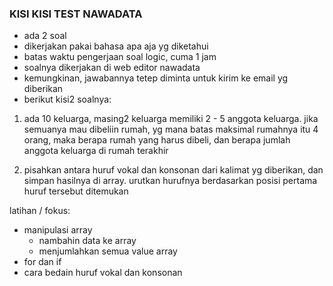 ### KISI KISI TEST NAWADATA
- ada 2 soal
- dikerjakan pakai bahasa apa aja yg diketahui
- batas waktu pengerjaan soal logic, cuma 1 jam
- soalnya dikerjakan di web editor nawadata
- kemungkinan, jawabannya tetep diminta untuk kirim ke email yg diberikan
- berikut kisi2 soalnya:

1. ada 10 keluarga, masing2 keluarga memiliki 2 - 5 anggota keluarga. jika semuanya mau dibeliin rumah, yg mana batas maksimal rumahnya itu 4 orang, maka berapa rumah yang harus dibeli, dan berapa jumlah anggota keluarga di rumah terakhir
   
2. pisahkan antara huruf vokal dan konsonan dari kalimat yg diberikan, dan simpan hasilnya di array. urutkan hurufnya berdasarkan posisi pertama huruf tersebut ditemukan

latihan / fokus:
- manipulasi array
	- nambahin data ke array
	- menjumlahkan semua value array
- for dan if
- cara bedain huruf vokal dan konsonan
